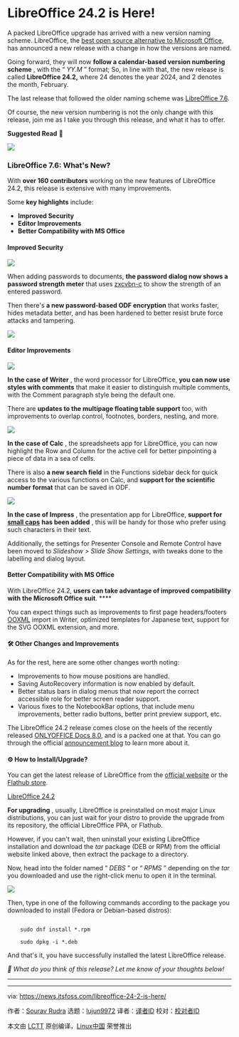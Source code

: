 [#]: subject: "LibreOffice 24.2 is Here!"
[#]: via: "https://news.itsfoss.com/libreoffice-24-2-is-here/"
[#]: author: "Sourav Rudra https://news.itsfoss.com/author/sourav/"
[#]: collector: "lujun9972/lctt-scripts-1705972010"
[#]: translator: " "
[#]: reviewer: " "
[#]: publisher: " "
[#]: url: " "

LibreOffice 24.2 is Here!
======
A packed LibreOffice upgrade has arrived with a new version naming
scheme.
LibreOffice, the [best open source alternative to Microsoft Office][1], has announced a new release with a change in how the versions are named.

Going forward, they will now **follow a calendar-based version numbering scheme** , with the “ _YY.M_ ” format; So, in line with that, the new release is called **LibreOffice 24.2,** where 24 denotes the year 2024, and 2 denotes the month, February.

The last release that followed the older naming scheme was [LibreOffice 7.6][2].

Of course, the new version numbering is not the only change with this release, join me as I take you through this release, and what it has to offer.

**Suggested Read** 📖

![][3]

### LibreOffice 7.6: What's New?

With **over 160 contributors** working on the new features of LibreOffice 24.2, this release is extensive with many improvements.

Some **key highlights** include:

  * **Improved Security**
  * **Editor Improvements**
  * **Better Compatibility with MS Office**



#### Improved Security

![][4]

When adding passwords to documents, **the password dialog now shows a password strength meter** that uses [zxcvbn-c][5] to show the strength of an entered password.

Then there's **a new password-based ODF encryption** that works faster, hides metadata better, and has been hardened to better resist brute force attacks and tampering.

![][6]

#### Editor Improvements

![][7]

**In the case of Writer** , the word processor for LibreOffice, **you can now use styles with comments** that make it easier to distinguish multiple comments, with the Comment paragraph style being the default one.

There are **updates to the multipage floating table support** too, with improvements to overlap control, footnotes, borders, nesting, and more.

![][8]

**In the case of Calc** , the spreadsheets app for LibreOffice, you can now highlight the Row and Column for the active cell for better pinpointing a piece of data in a sea of cells.

There is also **a new search field** in the Functions sidebar deck for quick access to the various functions on Calc, and **support for the scientific number format** that can be saved in ODF.

![][9]

**In the case of Impress** , the presentation app for LibreOffice, **support for** [**small caps**][10] **has been added** , this will be handy for those who prefer using such characters in their text.

Additionally, the settings for Presenter Console and Remote Control have been moved to _Slideshow > Slide Show Settings_, with tweaks done to the labelling and dialog layout.

#### Better Compatibility with MS Office

With LibreOffice 24.2, **users can take advantage of improved compatibility with the Microsoft Office suit**. ****

You can expect things such as improvements to first page headers/footers [OOXML][11] import in Writer, optimized templates for Japanese text, support for the SVG OOXML extension, and more.

#### 🛠️ Other Changes and Improvements

As for the rest, here are some other changes worth noting:

  * Improvements to how mouse positions are handled.
  * Saving AutoRecovery information is now enabled by default.
  * Better status bars in dialog menus that now report the correct accessible role for better screen reader support.
  * Various fixes to the NotebookBar options, that include menu improvements, better radio buttons, better print preview support, etc.



The LibreOffice 24.2 release comes close on the heels of the recently released [ONLYOFFICE Docs 8.0][12], and is a packed one at that. You can go through the official [announcement blog][13] to learn more about it.

#### ⚙️ How to Install/Upgrade?

You can get the latest release of LibreOffice from the [official website][14] or the [Flathub store][15].

[LibreOffice 24.2][14]

**For upgrading** , usually, LibreOffice is preinstalled on most major Linux distributions, you can just wait for your distro to provide the upgrade from its repository, the official LibreOffice PPA, or Flathub.

However, if you can't wait, then uninstall your existing LibreOffice installation and download the _tar_ package (DEB or RPM) from the official website linked above, then extract the package to a directory.

Now, head into the folder named “ _DEBS_ ” or “ _RPMS_ ” depending on the _tar_ you downloaded and use the right-click menu to open it in the terminal.

![][16]

Then, type in one of the following commands according to the package you downloaded to install (Fedora or Debian-based distros):

```

    sudo dnf install *.rpm

    sudo dpkg -i *.deb

```

And that's it, you have successfully installed the latest LibreOffice release.

_💬 What do you think of this release? Let me know of your thoughts below!_

* * *

--------------------------------------------------------------------------------

via: https://news.itsfoss.com/libreoffice-24-2-is-here/

作者：[Sourav Rudra][a]
选题：[lujun9972][b]
译者：[译者ID](https://github.com/译者ID)
校对：[校对者ID](https://github.com/校对者ID)

本文由 [LCTT](https://github.com/LCTT/TranslateProject) 原创编译，[Linux中国](https://linux.cn/) 荣誉推出

[a]: https://news.itsfoss.com/author/sourav/
[b]: https://github.com/lujun9972
[1]: https://itsfoss.com/best-free-open-source-alternatives-microsoft-office/
[2]: https://news.itsfoss.com/libreoffice-7-6/
[3]: https://itsfoss.com/content/images/size/w256h256/2022/12/android-chrome-192x192.png
[4]: https://news.itsfoss.com/content/images/2024/02/LibreOffice_24.2_a.png
[5]: https://github.com/tsyrogit/zxcvbn-c
[6]: https://news.itsfoss.com/content/images/2023/04/Follow-us-on-Google-News.png
[7]: https://news.itsfoss.com/content/images/2024/02/LibreOffice_24.2_b.png
[8]: https://news.itsfoss.com/content/images/2024/02/LibreOffice_24.2_c.png
[9]: https://news.itsfoss.com/content/images/2024/02/LibreOffice_24.2_d.png
[10]: https://en.wikipedia.org/wiki/Small_caps
[11]: https://en.wikipedia.org/wiki/Office_Open_XML
[12]: https://news.itsfoss.com/onlyoffice-8-0-release/
[13]: https://blog.documentfoundation.org/blog/2024/01/31/libreoffice-24-2/
[14]: https://www.libreoffice.org/download/download-libreoffice/
[15]: https://flathub.org/apps/org.libreoffice.LibreOffice
[16]: https://news.itsfoss.com/content/images/2024/02/LibreOffice_24.2_e.png
